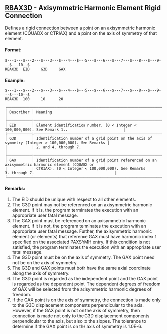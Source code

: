 ## [RBAX3D](https://nexus.hexagon.com/documentationcenter/bundle/MSC_Nastran_2022.4/page/Nastran_Combined_Book/qrg/bulkqrs/TOC.RBAX3D.xhtml) - Axisymmetric Harmonic Element Rigid Connection

Defines a rigid connection between a point on an axisymmetric harmonic element (CQUADX or CTRIAX) and a point on the axis of symmetry of that element.

#### Format:

```nastran
$---1---$---2---$---3---$---4---$---5---$---6---$---7---$---8---$---9---$---10--$
RBAX3D  EID     G3D     GAX                                                     
```

#### Example:

```nastran
$---1---$---2---$---3---$---4---$---5---$---6---$---7---$---8---$---9---$---10--$
RBAX3D  100     10      20                                                      
```

```text
┌───────────┬────────────────────────────────────────────────────────────────────────────────────────────────────┐
│ Describer │ Meaning                                                                                            │
├───────────┼────────────────────────────────────────────────────────────────────────────────────────────────────┤
│ EID       │ Element identification number. (0 < Integer < 100,000,000). See Remark 1..                         │
├───────────┼────────────────────────────────────────────────────────────────────────────────────────────────────┤
│ G3D       │ Identification number of a grid point on the axis of symmetry (Integer > 100,000,000). See Remarks │
│           │ 2. and 4. through 7.                                                                               │
├───────────┼────────────────────────────────────────────────────────────────────────────────────────────────────┤
│ GAX       │ Identification number of a grid point referenced on an axisymmetric harmonic element (CQUADX or    │
│           │ CTRIAX). (0 < Integer < 100,000,000). See Remarks 3. through 7.                                    │
└───────────┴────────────────────────────────────────────────────────────────────────────────────────────────────┘
```

#### Remarks:

1. The EID should be unique with respect to all other elements.
2. The G3D point may not be referenced on an axisymmetric harmonic element. If it is, the program terminates the execution with an appropriate user fatal message.
3. The GAX point must be referenced on an axisymmetric harmonic element. If it is not, the program terminates the execution with an appropriate user fatal message. Further, the axisymmetric harmonic element (or elements) that reference GAX must have harmonic index 1 specified on the associated PAXSYMH entry. If this condition is not satisfied, the program terminates the execution with an appropriate user fatal message.
4. The G3D point must be on the axis of symmetry. The GAX point need not be on the axis of symmetry.
5. The G3D and GAX points must both have the same axial coordinate along the axis of symmetry.
6. The G3D point is regarded as the independent point and the GAX point is regarded as the dependent point. The dependent degrees of freedom of GAX will be selected from the axisymmetric harmonic degrees of freedom.
7. If the GAX point is on the axis of symmetry, the connection is made only to the G3D displacement components perpendicular to the axis. However, if the GAX point is not on the axis of symmetry, then connection is made not only to the G3D displacement components perpendicular to the axis, but also to the slopes. The tolerance to determine if the GAX point is on the axis of symmetry is 1.0E-6.

